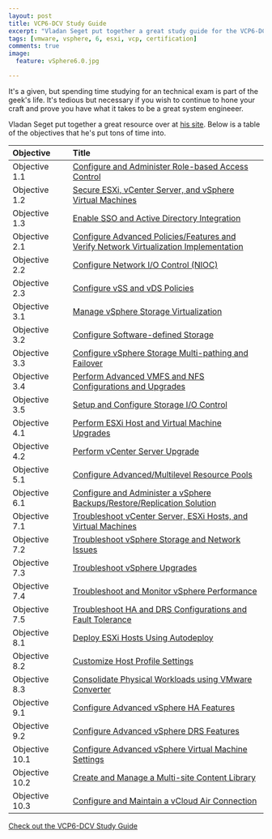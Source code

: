 ```yaml
---
layout: post
title: VCP6-DCV Study Guide
excerpt: "Vladan Seget put together a great study guide for the VCP6-DCV certification"
tags: [vmware, vsphere, 6, esxi, vcp, certification]
comments: true
image:
  feature: vSphere6.0.jpg

---
```


It's a given, but spending time studying for an technical exam is part of the geek's life. It's tedious but necessary if you wish to continue to hone your craft and prove you have what it takes to be a great system engineeer.

Vladan Seget put together a great resource over at [his site](http://www.vladan.fr/vcp6-dcv/).
Below is a table of the objectives that he's put tons of time into.


| Objective |   | Title |
|:----------|---|:------|
| Objective 1.1 | | [Configure and Administer Role-based Access Control](http://www.vladan.fr/vcp6-dcv-objective-1-1-configure-and-administer-role-based-access-control/) |
| Objective 1.2 | | [Secure ESXi, vCenter Server, and vSphere Virtual Machines](http://www.vladan.fr/vcp6-dcv-objective-1-2-secure-esxi-vcenter-server-and-vsphere-virtual-machines/) |
| Objective 1.3 | | [Enable SSO and Active Directory Integration](http://www.vladan.fr/vcp6-dcv-objective-1-3-enable-sso-and-active-directory-integration) |
| Objective 2.1 | | [Configure Advanced Policies/Features and Verify Network Virtualization Implementation](http://www.vladan.fr/vcp6-dcv-objective-2-1-configure-advanced-policiesfeatures-and-verify-network-virtualization-implementation/) |
| Objective 2.2 | | [Configure Network I/O Control (NIOC)](http://www.vladan.fr/vcp6-dcv-objective-2-2-configure-network-io-control-nioc/) |
| Objective 2.3 | | [Configure vSS and vDS Policies](http://www.vladan.fr/vcp6-dcv-objective-2-3-configure-vss-and-vds-policies/) |
| Objective 3.1 | | [Manage vSphere Storage Virtualization](http://www.vladan.fr/vcp6-dcv-objective-3-1-manage-vsphere-storage-virtualization/) |
| Objective 3.2 | | [Configure Software-defined Storage](http://www.vladan.fr/vcp6-dcv-objective-3-2-configure-software-defined-storage/) |
| Objective 3.3 | | [Configure vSphere Storage Multi-pathing and Failover](http://www.vladan.fr/vcp6-dcv-objective-3-3-configure-vsphere-storage-multi-pathing-and-failover/) |
| Objective 3.4 | | [Perform Advanced VMFS and NFS Configurations and Upgrades](http://www.vladan.fr/vcp6-dcv-objective-3-4-perform-advanced-vmfs-and-nfs-configurations-and-upgrades/) |
| Objective 3.5 | | [Setup and Configure Storage I/O Control](http://www.vladan.fr/vcp6-dcv-objective-3-5-setup-and-configure-storage-io-control/) |
| Objective 4.1 | | [Perform ESXi Host and Virtual Machine Upgrades](http://www.vladan.fr/vcp6-dcv-objective-4-1-perform-esxi-host-and-virtual-machine-upgrades/) |
| Objective 4.2 | | [Perform vCenter Server Upgrade](http://www.vladan.fr/vcp6-dcv-objective-4-2-perform-vcenter-server-upgrade/) |
| Objective 5.1 | | [Configure Advanced/Multilevel Resource Pools](http://www.vladan.fr/vcp6-dcv-objective-5-1-configure-advancedmultilevel-resource-pools/) |
| Objective 6.1 | | [Configure and Administer a vSphere Backups/Restore/Replication Solution](http://www.vladan.fr/vcp6-dcv-objective-6-1-configure-and-administer-a-vsphere-backupsrestorereplication-solution/) |
| Objective 7.1 | | [Troubleshoot vCenter Server, ESXi Hosts, and Virtual Machines](http://www.vladan.fr/vcp6-dcv-objective-7-1-troubleshoot-vcenter-server-esxi-hosts-and-virtual-machines/) |
| Objective 7.2 | | [Troubleshoot vSphere Storage and Network Issues](http://www.vladan.fr/vcp6-dcv-objective-7-2-troubleshoot-vsphere-storage-and-network-issues/) |
| Objective 7.3 | | [Troubleshoot vSphere Upgrades](http://www.vladan.fr/vcp6-dcv-objective-7-3-troubleshoot-vsphere-upgrades/) |
| Objective 7.4 | | [Troubleshoot and Monitor vSphere Performance](http://www.vladan.fr/vcp6-dcv-objective-7-4-troubleshoot-and-monitor-vsphere-performance/) |
| Objective 7.5 | | [Troubleshoot HA and DRS Configurations and Fault Tolerance](http://www.vladan.fr/vcp6-dcv-objective-7-5-troubleshoot-ha-and-drs-configurations-and-fault-tolerance/) |
| Objective 8.1 | | [Deploy ESXi Hosts Using Autodeploy](http://www.vladan.fr/vcp6-dcv-objective-8-1-deploy-esxi-hosts-using-autodeploy/) |
| Objective 8.2 | | [Customize Host Profile Settings](http://www.vladan.fr/vcp6-dcv-objective-8-2-customize-host-profile-settings/) |
| Objective 8.3 | | [Consolidate Physical Workloads using VMware Converter](http://www.vladan.fr/vcp6-dcv-objective-8-3-consolidate-physical-workloads-using-vmware-converter/) |
| Objective 9.1 | | [Configure Advanced vSphere HA Features](http://www.vladan.fr/vcp6-dcv-objective-9-1-configure-advanced-vsphere-ha-features/) |
| Objective 9.2 | | [Configure Advanced vSphere DRS Features](http://www.vladan.fr/vcp6-dcv-objective-9-2-configure-advanced-vsphere-drs-features/) |
| Objective 10.1 | | [Configure Advanced vSphere Virtual Machine Settings](http://www.vladan.fr/vcp6-dcv-objective-10-1-configure-advanced-vsphere-virtual-machine-settings/) |
| Objective 10.2 | | [Create and Manage a Multi-site Content Library](http://www.vladan.fr/vcp6-dcv-objective-10-2-create-and-manage-multi-site-content-library/) |
| Objective 10.3 | | [Configure and Maintain a vCloud Air Connection](http://www.vladan.fr/vcp6-dcv-objective-10-3-configure-and-maintain-a-vcloud-air-connection/) |

<div markdown="0"><a href="http://www.vladan.fr/vcp6-dcv/" class="btn btn-info">Check out the VCP6-DCV Study Guide</a></div>

